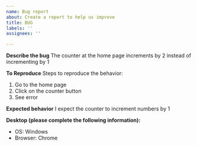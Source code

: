 ```yaml
---
name: Bug report
about: Create a report to help us improve
title: BUG
labels: ''
assignees: ''

---
```


**Describe the bug**
The counter at the home page increments by 2 instead of incrementing by 1

**To Reproduce**
Steps to reproduce the behavior:
1. Go to the home page
2. Click on the counter button
3. See error

**Expected behavior**
I expect the counter to increment numbers by 1

**Desktop (please complete the following information):**
 - OS: Windows
 - Browser: Chrome
